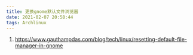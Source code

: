 ```yaml
---
title: 更换gnome默认文件浏览器
date: 2021-02-07 20:58:44
tags: Archlinux
---
```


1. https://www.gauthampdas.com/blog/tech/linux/resetting-default-file-manager-in-gnome
